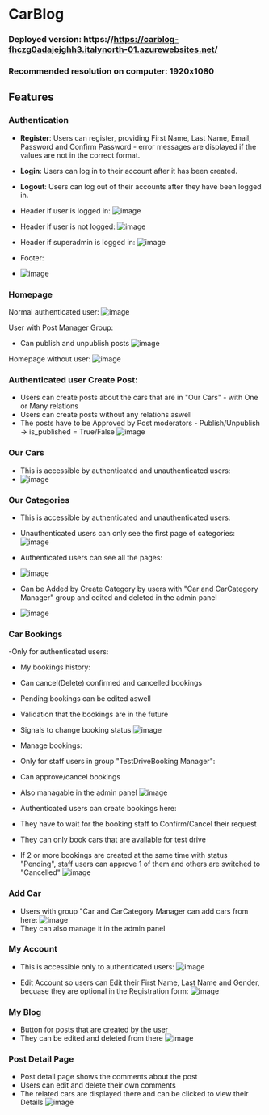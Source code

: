 # CarBlog

### Deployed version: https://https://carblog-fhczg0adajejghh3.italynorth-01.azurewebsites.net/
### Recommended resolution on computer: 1920x1080


## Features
### Authentication
- **Register**: Users can register, providing First Name, Last Name, Email, Password and Confirm Password - error messages are displayed if the values are not in the correct format.
- **Login**: Users can log in to their account after it has been created.
- **Logout**: Users can log out of their accounts after they have been logged in.

- Header if user is logged in:
![image](https://github.com/user-attachments/assets/0e02b22a-cd7c-4afb-b9d3-e10cefebba7f)

- Header if user is not logged:
![image](https://github.com/user-attachments/assets/c9f6d9a8-97ed-43e4-b08a-01b695836fef)

- Header if superadmin is logged in:
![image](https://github.com/user-attachments/assets/a7f7eb2f-825b-4928-8e23-fa12e718a0cf)

- Footer:
- ![image](https://github.com/user-attachments/assets/539c973c-2d11-48c8-af7b-80c27dcb1a70)

### Homepage

Normal authenticated user:
![image](https://github.com/user-attachments/assets/fe1b494a-db68-4488-8570-2ca4b90fd212)

User with Post Manager Group:
- Can publish and unpublish posts
![image](https://github.com/user-attachments/assets/80782da0-a5c5-4f2d-9861-24240d367579)

Homepage without user:
![image](https://github.com/user-attachments/assets/759b5fe6-8033-4dcd-ab10-8b17745088f3)

### Authenticated user Create Post:
- Users can create posts about the cars that are in "Our Cars" - with One or Many relations
- Users can create posts without any relations aswell
- The posts have to be Approved by Post moderators - Publish/Unpublish -> is_published = True/False
![image](https://github.com/user-attachments/assets/01b9e62b-33c9-4f67-9cc0-569b1e27fc01)

### Our Cars
- This is accessible by authenticated and unauthenticated users:
- ![image](https://github.com/user-attachments/assets/385eb92c-ac62-43f7-b40d-36ffe5ed0a5d)

### Our Categories
- This is accessible by authenticated and unauthenticated users:
- Unauthenticated users can only see the first page of categories:
![image](https://github.com/user-attachments/assets/972d4a34-5601-4905-98cc-459e0bd00c04)

- Authenticated users can see all the pages:
- ![image](https://github.com/user-attachments/assets/b5dafe71-c833-4ff2-830c-a4e460d850bc)


- Can be Added by Create Category by users with "Car and CarCategory Manager" group and edited and deleted in the admin panel
- ![image](https://github.com/user-attachments/assets/99cd6852-b785-4dbd-b32d-71ec52c4d32e)

  

### Car Bookings
-Only for authenticated users:
- My bookings history:
- Can cancel(Delete) confirmed and cancelled bookings
- Pending bookings can be edited aswell
- Validation that the bookings are in the future
- Signals to change booking status
![image](https://github.com/user-attachments/assets/bb532ef0-66af-4493-86f4-451c645e45a7)

- Manage bookings:
- Only for staff users in group "TestDriveBooking Manager":
- Can approve/cancel bookings
- Also managable in the admin panel
![image](https://github.com/user-attachments/assets/46044107-3f42-4990-add0-a53ff90e2f08)


- Authenticated users can create bookings here:
- They have to wait for the booking staff to Confirm/Cancel their request
- They can only book cars that are available for test drive
- If 2 or more bookings are created at the same time with status "Pending", staff users can approve 1 of them and others are switched to "Cancelled"
![image](https://github.com/user-attachments/assets/a5641bff-b7eb-496e-9ff8-ae8dc3703cd0)


### Add Car
- Users with group "Car and CarCategory Manager can add cars from here:
![image](https://github.com/user-attachments/assets/e9e433db-8049-4ed7-95cd-e79f82d6025f)
- They can also manage it in the admin panel


### My Account
- This is accessible only to authenticated users:
![image](https://github.com/user-attachments/assets/7190cf0f-1f29-4805-8e3f-953c888f51fc)

- Edit Account so users can Edit their First Name, Last Name and Gender, becuase they are optional in the Registration form:
![image](https://github.com/user-attachments/assets/9ca0fb9e-a023-45e0-90a5-bf6b55fd04e8)

### My Blog
- Button for posts that are created by the user
- They can be edited and deleted from there
![image](https://github.com/user-attachments/assets/966e8374-b62f-43f1-a266-1df171f2f8cb)

### Post Detail Page
- Post detail page shows the comments about the post
- Users can edit and delete their own comments
- The related cars are displayed there and can be clicked to view their Details
![image](https://github.com/user-attachments/assets/146e9349-0fb4-4709-80e8-3add60d97997)





  





